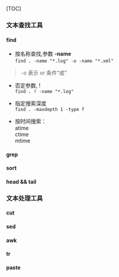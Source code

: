 [TOC]
### 文本查找工具

####  find

- 按名称查找,参数 **-name**  
`find . -name "*.log" -o -name "*.xml"`
> -o 表示 or 条件“或”

- 否定参数, !  
`find . ! -name "*.log"`

- 指定搜索深度  
`find . -maxdepth 1 -type f`

- 按时间搜索：  
  atime  
  ctime   
  mtime

####  grep 



####  sort



#### head && tail

### 文本处理工具

####  cut


####  sed 


####  awk 

####  tr 

####  paste
